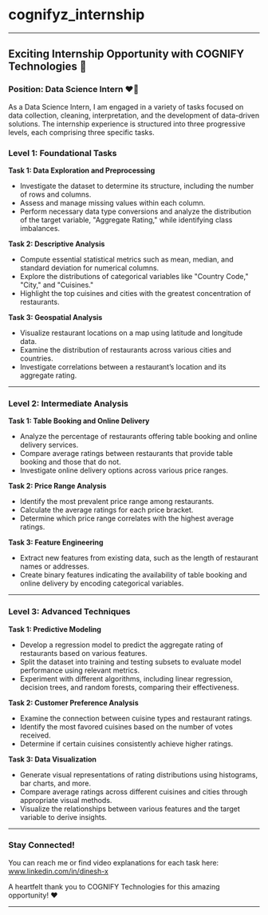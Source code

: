 # cognifyz_internship
---

## Exciting Internship Opportunity with COGNIFY Technologies 🎉

### Position: Data Science Intern ❤️💫

As a Data Science Intern, I am engaged in a variety of tasks focused on data collection, cleaning, interpretation, and the development of data-driven solutions. The internship experience is structured into three progressive levels, each comprising three specific tasks.

### **Level 1: Foundational Tasks**

**Task 1: Data Exploration and Preprocessing**
- Investigate the dataset to determine its structure, including the number of rows and columns.
- Assess and manage missing values within each column.
- Perform necessary data type conversions and analyze the distribution of the target variable, "Aggregate Rating," while identifying class imbalances.

**Task 2: Descriptive Analysis**
- Compute essential statistical metrics such as mean, median, and standard deviation for numerical columns.
- Explore the distributions of categorical variables like "Country Code," "City," and "Cuisines."
- Highlight the top cuisines and cities with the greatest concentration of restaurants.

**Task 3: Geospatial Analysis**
- Visualize restaurant locations on a map using latitude and longitude data.
- Examine the distribution of restaurants across various cities and countries.
- Investigate correlations between a restaurant’s location and its aggregate rating.

---

### **Level 2: Intermediate Analysis**

**Task 1: Table Booking and Online Delivery**
- Analyze the percentage of restaurants offering table booking and online delivery services.
- Compare average ratings between restaurants that provide table booking and those that do not.
- Investigate online delivery options across various price ranges.

**Task 2: Price Range Analysis**
- Identify the most prevalent price range among restaurants.
- Calculate the average ratings for each price bracket.
- Determine which price range correlates with the highest average ratings.

**Task 3: Feature Engineering**
- Extract new features from existing data, such as the length of restaurant names or addresses.
- Create binary features indicating the availability of table booking and online delivery by encoding categorical variables.

---

### **Level 3: Advanced Techniques**

**Task 1: Predictive Modeling**
- Develop a regression model to predict the aggregate rating of restaurants based on various features.
- Split the dataset into training and testing subsets to evaluate model performance using relevant metrics.
- Experiment with different algorithms, including linear regression, decision trees, and random forests, comparing their effectiveness.

**Task 2: Customer Preference Analysis**
- Examine the connection between cuisine types and restaurant ratings.
- Identify the most favored cuisines based on the number of votes received.
- Determine if certain cuisines consistently achieve higher ratings.

**Task 3: Data Visualization**
- Generate visual representations of rating distributions using histograms, bar charts, and more.
- Compare average ratings across different cuisines and cities through appropriate visual methods.
- Visualize the relationships between various features and the target variable to derive insights.

---

### Stay Connected!

You can reach me or find video explanations for each task here: www.linkedin.com/in/dinesh-x

A heartfelt thank you to COGNIFY Technologies for this amazing opportunity! ❤️

--- 

